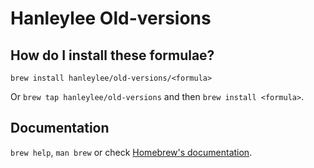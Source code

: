 # Hanleylee Old-versions

## How do I install these formulae?

`brew install hanleylee/old-versions/<formula>`

Or `brew tap hanleylee/old-versions` and then `brew install <formula>`.

## Documentation

`brew help`, `man brew` or check [Homebrew's documentation](https://docs.brew.sh).
